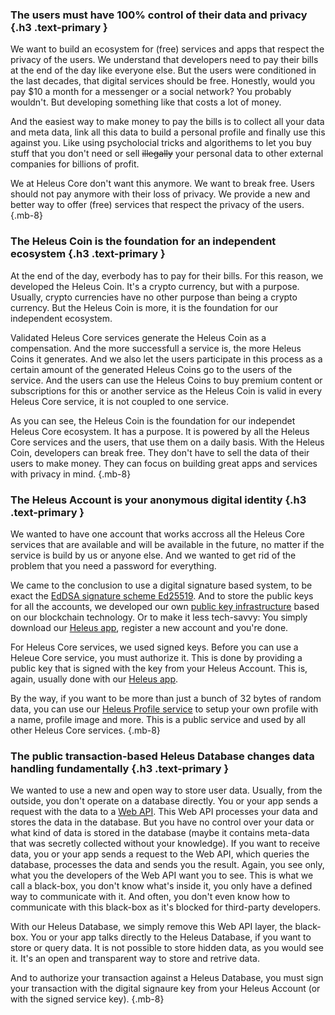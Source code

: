 ### The users must have 100% control of their data and privacy {.h3 .text-primary }

We want to build an ecosystem for (free) services and apps that respect the
privacy of the users. We understand that developers need to pay their bills at
the end of the day like everyone else. But the users were conditioned in the
last decades, that digital services should be free. Honestly, would you pay $10 a
month for a messenger or a social network? You probably wouldn't. But developing
something like that costs a lot of money.

And the easiest way to make money to pay the bills is to collect all your data and meta data,
link all this data to build a personal profile and finally use this against you.
Like using psycholocial tricks and algorithems to let you buy stuff that you
don't need or sell ~~illegally~~ your personal data to other external companies
for billions of profit.

We at Heleus Core don't want this anymore. We want to break free. Users
should not pay anymore with their loss of privacy. We provide a new and
better way to offer (free) services that respect the privacy of the users. {.mb-8}

### The Heleus Coin is the foundation for an independent ecosystem {.h3 .text-primary }

At the end of the day, everbody has to pay for their bills. For this reason, we
developed the Heleus Coin. It's a crypto currency, but with a purpose. Usually,
crypto currencies have no other purpose than being a crypto currency. But the
Heleus Coin is more, it is the foundation for our independent ecosystem.

Validated Heleus Core services generate the Heleus Coin as a compensation. And
the more successfull a service is, the more Heleus Coins it generates. And we also
let the users participate in this process as a certain amount of the generated
Heleus Coins go to the users of the service. And the users can use the Heleus Coins
to buy premium content or subscriptions for this or another service as the
Heleus Coin is valid in every Heleus Core service, it is not coupled to one
service.

As you can see, the Heleus Coin is the foundation for our independet Heleus Core
ecosystem. It has a purpose. It is powered by all the Heleus Core services and
the users, that use them on a daily basis. With the Heleus Coin, developers can
break free. They don't have to sell the data of their users to make money. They
can focus on building great apps and services with privacy in mind. {.mb-8}

### The Heleus Account is your anonymous digital identity {.h3 .text-primary }

We wanted to have one account that works accross all the Heleus Core services
that are available and will be available in the future, no matter if the service
is build by us or anyone else. And we wanted to get rid of the problem that you
need a password for everything.

We came to the conclusion to use a digital signature based system, to be exact
the [EdDSA signature scheme Ed25519](https://en.wikipedia.org/wiki/EdDSA). And
to store the public keys for all the accounts, we developed our own [public key
infrastructure](https://en.wikipedia.org/wiki/Public_key_infrastructure) based
on our blockchain technology. Or to make it less tech-savvy: You simply download
our [Heleus app](/heleus), register a new account and you're done.

For Heleus Core services, we used signed keys. Before you can use a Heleue Core
service, you must authorize it. This is done by providing a public key that is
signed with the key from your Heleus Account. This is, again, usually done with
our [Heleus app](/heleus).

By the way, if you want to be more than just a bunch of 32 bytes of random data, you
can use our [Heleus Profile service](/heleus#profile) to setup your own profile
with a name, profile image and more. This is a public service and used by all
other Heleus Core services. {.mb-8}

### The public transaction-based Heleus Database changes data handling fundamentally {.h3 .text-primary }

We wanted to use a new and open way to store user data. Usually, from the outside,
you don't operate on a database directly. You or your app sends a request with the data to
a [Web API](https://en.wikipedia.org/wiki/Web_API). This Web API processes your data
and stores the data in the database. But you have no control over your data or
what kind of data is stored in the database (maybe it contains meta-data that was
secretly collected without your knowledge). If you want to receive data, you
or your app sends a request to the Web API, which queries the database, processes
the data and sends you the result. Again, you see only, what you the developers
of the Web API want you to see. This is what we call a black-box, you don't know
what's inside it, you only have a defined way to communicate with it. And often,
you don't even know how to communicate with this black-box as it's blocked
for third-party developers.

With our Heleus Database, we simply remove this Web API layer, the black-box.
You or your app talks directly to the Heleus Database, if you want to store
or query data. It is not possible to store hidden data, as you would see it.
It's an open and transparent way to store and retrive data.

And to authorize your transaction against a Heleus Database, you must sign
your transaction with the digital signaure key from your Heleus Account (or with
the signed service key). {.mb-8}

